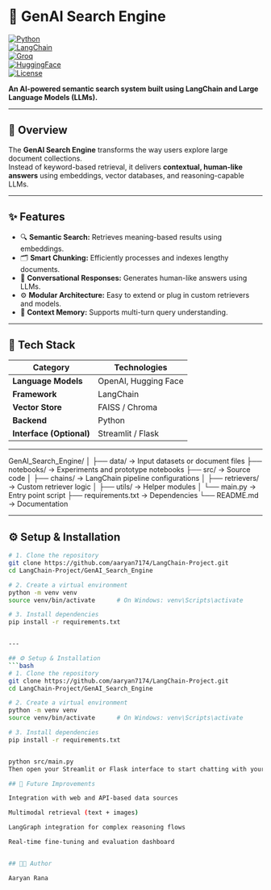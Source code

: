 # 🧠 GenAI Search Engine  

[![Python](https://img.shields.io/badge/Python-3.10-blue)](https://www.python.org/)  
[![LangChain](https://img.shields.io/badge/LangChain-v0.1.0-orange)](https://python.langchain.com/)  
[![Groq](https://img.shields.io/badge/Groq-LLM-green)](https://www.groq.com/)  
[![HuggingFace](https://img.shields.io/badge/HuggingFace-Embeddings-purple)](https://huggingface.co/)  
[![License](https://img.shields.io/badge/License-MIT-lightgrey)](LICENSE)

**An AI-powered semantic search system built using LangChain and Large Language Models (LLMs).**

---

## 🚀 Overview  
The **GenAI Search Engine** transforms the way users explore large document collections.  
Instead of keyword-based retrieval, it delivers **contextual, human-like answers** using embeddings, vector databases, and reasoning-capable LLMs.

---

## ✨ Features  
- 🔍 **Semantic Search:** Retrieves meaning-based results using embeddings.  
- 🗂️ **Smart Chunking:** Efficiently processes and indexes lengthy documents.  
- 💬 **Conversational Responses:** Generates human-like answers using LLMs.  
- ⚙️ **Modular Architecture:** Easy to extend or plug in custom retrievers and models.  
- 🧠 **Context Memory:** Supports multi-turn query understanding.  

---

## 🧰 Tech Stack  
| Category | Technologies |
|-----------|--------------|
| **Language Models** | OpenAI, Hugging Face |
| **Framework** | LangChain |
| **Vector Store** | FAISS / Chroma |
| **Backend** | Python |
| **Interface (Optional)** | Streamlit / Flask |

---

GenAI_Search_Engine/
│
├── data/ → Input datasets or document files
├── notebooks/ → Experiments and prototype notebooks
├── src/ → Source code
│ ├── chains/ → LangChain pipeline configurations
│ ├── retrievers/ → Custom retriever logic
│ ├── utils/ → Helper modules
│ └── main.py → Entry point script
├── requirements.txt → Dependencies
└── README.md → Documentation


---

## ⚙️ Setup & Installation  
```bash
# 1. Clone the repository
git clone https://github.com/aaryan7174/LangChain-Project.git
cd LangChain-Project/GenAI_Search_Engine

# 2. Create a virtual environment
python -m venv venv
source venv/bin/activate      # On Windows: venv\Scripts\activate

# 3. Install dependencies
pip install -r requirements.txt


---

## ⚙️ Setup & Installation  
```bash
# 1. Clone the repository
git clone https://github.com/aaryan7174/LangChain-Project.git
cd LangChain-Project/GenAI_Search_Engine

# 2. Create a virtual environment
python -m venv venv
source venv/bin/activate      # On Windows: venv\Scripts\activate

# 3. Install dependencies
pip install -r requirements.txt


python src/main.py
Then open your Streamlit or Flask interface to start chatting with your intelligent search engine.

## 🔮 Future Improvements

Integration with web and API-based data sources

Multimodal retrieval (text + images)

LangGraph integration for complex reasoning flows

Real-time fine-tuning and evaluation dashboard


## 👨‍💻 Author

Aaryan Rana
